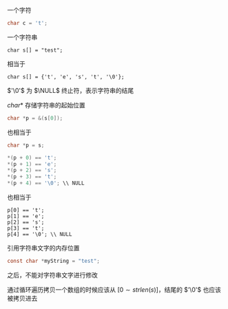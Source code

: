 

一个字符

```c
char c = 't';
```



一个字符串

```
char s[] = "test";
```

相当于

```
char s[] = {'t', 'e', 's', 't', '\0'};
```



$'\0'$ 为 $\NULL$ 终止符，表示字符串的结尾



$char*$ 存储字符串的起始位置

```c
char *p = &(s[0]);
```

也相当于

```c
char *p = s;
```



```c
*(p + 0) == 't';
*(p + 1) == 'e';
*(p + 2) == 's';
*(p + 3) == 't';
*(p + 4) == '\0'; \\ NULL
```

也相当于

```
p[0] == 't';
p[1] == 'e';
p[2] == 's';
p[3] == 't';
p[4] == '\0'; \\ NULL
```



引用字符串文字的内存位置

```c
const char *myString = "test";
```

之后，不能对字符串文字进行修改



通过循环遍历拷贝一个数组的时候应该从 $[0 \sim strlen(s)]$，结尾的 $’\0'$ 也应该被拷贝进去 